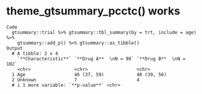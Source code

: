 # theme_gtsummary_pcctc() works

    Code
      gtsummary::trial %>% gtsummary::tbl_summary(by = trt, include = age) %>%
        gtsummary::add_p() %>% gtsummary::as_tibble()
    Output
      # A tibble: 2 x 4
        `**Characteristic**` `**Drug A**  \nN = 98` `**Drug B**  \nN = 102`
        <chr>                <chr>                  <chr>                  
      1 Age                  46 (37, 59)            48 (39, 56)            
      2 Unknown              7                      4                      
      # i 1 more variable: `**p-value**` <chr>

